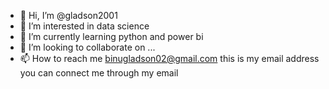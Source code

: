 - 👋 Hi, I’m @gladson2001
- 👀 I’m interested in data science
- 🌱 I’m currently learning python and power bi
- 💞️ I’m looking to collaborate on ...
- 📫 How to reach me binugladson02@gmail.com this is my email address you can connect me through my email

<!---
gladson2001/gladson2001 is a ✨ special ✨ repository because its `README.md` (this file) appears on your GitHub profile.
You can click the Preview link to take a look at your changes.
--->
